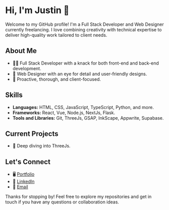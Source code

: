  # Hi, I'm Justin 👋

Welcome to my GitHub profile! I'm a Full Stack Developer and Web Designer currently freelancing. I love combining creativity with technical expertise to deliver high-quality work tailored to client needs. 

## About Me
- 🧑‍💻 Full Stack Developer with a knack for both front-end and back-end development.
- 🎨 Web Designer with an eye for detail and user-friendly designs.
- 🌟 Proactive, thorough, and client-focused.

## Skills
- **Languages:** HTML, CSS, JavaScript, TypeScript, Python, and more.
- **Frameworks:** React, Vue, Node.js, NextJs, Flask.
- **Tools and Libraries:** Git, ThreeJs, GSAP, InkScape, Appwrite, Supabase.

## Current Projects
- 🚀 Deep diving into ThreeJs.


## Let's Connect
- 🖥️ [Portfolio](https://www.justinguerrero.dev/)
- 💼 [LinkedIn](https://www.linkedin.com/in/justin-guerrero-a9636524/)
- 📧 [Email](mailto:justinguerrerowork@gmail.com)

Thanks for stopping by! Feel free to explore my repositories and get in touch if you have any questions or collaboration ideas.

<!--
**jgtwenty3/jgtwenty3** is a ✨ _special_ ✨ repository because its `README.md` (this file) appears on your GitHub profile.

Here are some ideas to get you started:

- 🔭 I’m currently working on ...
- 🌱 I’m currently learning ...
- 👯 I’m looking to collaborate on ...
- 🤔 I’m looking for help with ...
- 💬 Ask me about ...
- 📫 How to reach me: ...
- 😄 Pronouns: ...
- ⚡ Fun fact: ...
-->

